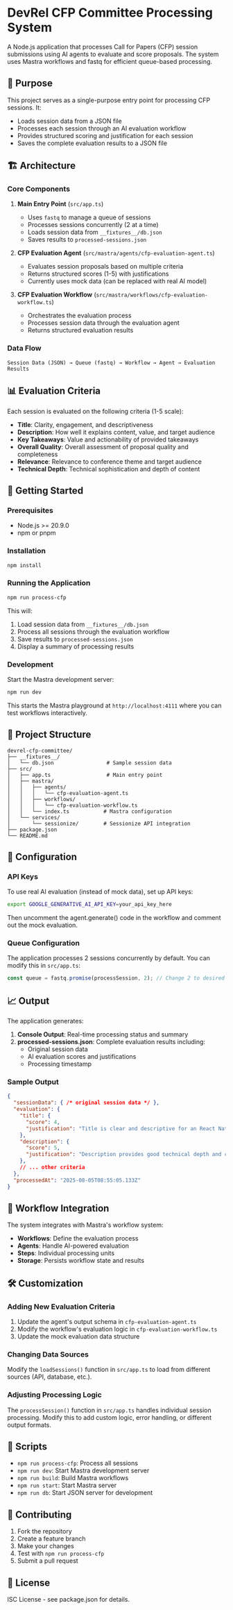 # DevRel CFP Committee Processing System

A Node.js application that processes Call for Papers (CFP) session submissions using AI agents to evaluate and score proposals. The system uses Mastra workflows and fastq for efficient queue-based processing.

## 🎯 Purpose

This project serves as a single-purpose entry point for processing CFP sessions. It:

- Loads session data from a JSON file
- Processes each session through an AI evaluation workflow
- Provides structured scoring and justification for each session
- Saves the complete evaluation results to a JSON file

## 🏗️ Architecture

### Core Components

1. **Main Entry Point** (`src/app.ts`)
   - Uses `fastq` to manage a queue of sessions
   - Processes sessions concurrently (2 at a time)
   - Loads session data from `__fixtures__/db.json`
   - Saves results to `processed-sessions.json`

2. **CFP Evaluation Agent** (`src/mastra/agents/cfp-evaluation-agent.ts`)
   - Evaluates session proposals based on multiple criteria
   - Returns structured scores (1-5) with justifications
   - Currently uses mock data (can be replaced with real AI model)

3. **CFP Evaluation Workflow** (`src/mastra/workflows/cfp-evaluation-workflow.ts`)
   - Orchestrates the evaluation process
   - Processes session data through the evaluation agent
   - Returns structured evaluation results

### Data Flow

```
Session Data (JSON) → Queue (fastq) → Workflow → Agent → Evaluation Results
```

## 📊 Evaluation Criteria

Each session is evaluated on the following criteria (1-5 scale):

- **Title**: Clarity, engagement, and descriptiveness
- **Description**: How well it explains content, value, and target audience
- **Key Takeaways**: Value and actionability of provided takeaways
- **Overall Quality**: Overall assessment of proposal quality and completeness
- **Relevance**: Relevance to conference theme and target audience
- **Technical Depth**: Technical sophistication and depth of content

## 🚀 Getting Started

### Prerequisites

- Node.js >= 20.9.0
- npm or pnpm

### Installation

```bash
npm install
```

### Running the Application

```bash
npm run process-cfp
```

This will:
1. Load session data from `__fixtures__/db.json`
2. Process all sessions through the evaluation workflow
3. Save results to `processed-sessions.json`
4. Display a summary of processing results

### Development

Start the Mastra development server:

```bash
npm run dev
```

This starts the Mastra playground at `http://localhost:4111` where you can test workflows interactively.

## 📁 Project Structure

```
devrel-cfp-committee/
├── __fixtures__/
│   └── db.json                 # Sample session data
├── src/
│   ├── app.ts                  # Main entry point
│   ├── mastra/
│   │   ├── agents/
│   │   │   └── cfp-evaluation-agent.ts
│   │   ├── workflows/
│   │   │   └── cfp-evaluation-workflow.ts
│   │   └── index.ts           # Mastra configuration
│   └── services/
│       └── sessionize/        # Sessionize API integration
├── package.json
└── README.md
```

## 🔧 Configuration

### API Keys

To use real AI evaluation (instead of mock data), set up API keys:

```bash
export GOOGLE_GENERATIVE_AI_API_KEY=your_api_key_here
```

Then uncomment the agent.generate() code in the workflow and comment out the mock evaluation.

### Queue Configuration

The application processes 2 sessions concurrently by default. You can modify this in `src/app.ts`:

```typescript
const queue = fastq.promise(processSession, 2); // Change 2 to desired concurrency
```

## 📈 Output

The application generates:

1. **Console Output**: Real-time processing status and summary
2. **processed-sessions.json**: Complete evaluation results including:
   - Original session data
   - AI evaluation scores and justifications
   - Processing timestamp

### Sample Output

```json
{
  "sessionData": { /* original session data */ },
  "evaluation": {
    "title": {
      "score": 4,
      "justification": "Title is clear and descriptive for an React Native conference"
    },
    "description": {
      "score": 5,
      "justification": "Description provides good technical depth and clear value proposition"
    },
    // ... other criteria
  },
  "processedAt": "2025-08-05T08:55:05.133Z"
}
```

## 🔄 Workflow Integration

The system integrates with Mastra's workflow system:

- **Workflows**: Define the evaluation process
- **Agents**: Handle AI-powered evaluation
- **Steps**: Individual processing units
- **Storage**: Persists workflow state and results

## 🛠️ Customization

### Adding New Evaluation Criteria

1. Update the agent's output schema in `cfp-evaluation-agent.ts`
2. Modify the workflow's evaluation logic in `cfp-evaluation-workflow.ts`
3. Update the mock evaluation data structure

### Changing Data Sources

Modify the `loadSessions()` function in `src/app.ts` to load from different sources (API, database, etc.).

### Adjusting Processing Logic

The `processSession()` function in `src/app.ts` handles individual session processing. Modify this to add custom logic, error handling, or different output formats.

## 📝 Scripts

- `npm run process-cfp`: Process all sessions
- `npm run dev`: Start Mastra development server
- `npm run build`: Build Mastra workflows
- `npm run start`: Start Mastra server
- `npm run db`: Start JSON server for development

## 🤝 Contributing

1. Fork the repository
2. Create a feature branch
3. Make your changes
4. Test with `npm run process-cfp`
5. Submit a pull request

## 📄 License

ISC License - see package.json for details. 